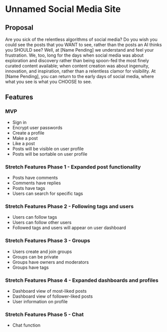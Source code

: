 # Unnamed Social Media Site

## Proposal

Are you sick of the relentless algorithms of social media? Do you wish you could see the posts that you WANT to see, rather than the posts an AI thinks you SHOULD see? Well, at [Name Pending] we understand and feel your frustration. We, too, long for the days when social media was about exploration and discovery rather than being spoon-fed the most finely curated content available; when content creation was about ingenuity, innovation, and inspiration, rather than a relentless clamor for visibility. At [Name Pending], you can return to the early days of social media, where what you see is what you CHOOSE to see.

## Features

### MVP

* Sign in
* Encrypt user passwords
* Create a profile
* Make a post
* Like a post
* Posts will be visible on user profile
* Posts will be sortable on user profile

### Stretch Features Phase 1 - Expanded post functionality

* Posts have comments
* Comments have replies
* Posts have tags
* Users can search for specific tags

### Stretch Features Phase 2 - Following tags and users

* Users can follow tags
* Users can follow other users
* Followed tags and users will appear on user dashboard

### Stretch Features Phase 3 - Groups

* Users create and join groups
* Groups can be private
* Groups have owners and moderators
* Groups have tags

### Stretch Features Phase 4 - Expanded dashboards and profiles

* Dashboard view of most-liked posts
* Dashboard view of follower-liked posts
* User information on profile

### Stretch Features Phase 5 - Chat

* Chat function